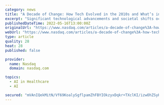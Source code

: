 ```yaml
---
category: news
title: "A Decade of Change: How Tech Evolved in the 2010s and What’s in Store for the 2020s"
excerpt: "Significant technological advancements and societal shifts occurred during the 2010s decade. Yet many of these developments became so quickly engrained in our daily lives that they often went relatively unnoticed,"
publishedDateTime: 2022-05-16T13:00:00Z
originalUrl: "https://www.nasdaq.com/articles/a-decade-of-change%3A-how-tech-evolved-in-the-2010s-and-whats-in-store-for-the-2020s"
webUrl: "https://www.nasdaq.com/articles/a-decade-of-change%3A-how-tech-evolved-in-the-2010s-and-whats-in-store-for-the-2020s"
type: article
quality: 28
heat: 28
published: false

provider:
  name: Nasdaq
  domain: nasdaq.com

topics:
  - AI in Healthcare
  - AI

secured: "mVAnIQekMitN/Vf69KoalySgflpamZhFBYIOkzyxDqkr+TXclKI/izwOhZSyHpU5rn+IHS1zP95EmiiiQKF34gxPbOY3E7RQmlaETawaLtl0TUWOLsNZdEMWDPFP60Kpn7PC37S1fcQFCGfNJmwWDwwUQzPLQRRzqxFbpiynqNI8n+GjhiMvjLV/IRBBYmZZkT3+/hCEmllGsDslc+BF5Nt1otwPrZNUcf8dUOoFBwykIAvqAwHk1GkNyGxs2YQci6jILbjsltlHoZ3Z2a1Q9ymAy2TqHvaXYNPr2n3B0G9Lpkx4S9rDytwCxO7ozZdP1djGuIOeR0JzA/XLIqk/l39lT9fxdfu8lforSLEQHpU=;kXFCZty3EllYftY3IfS+ww=="
---
```



